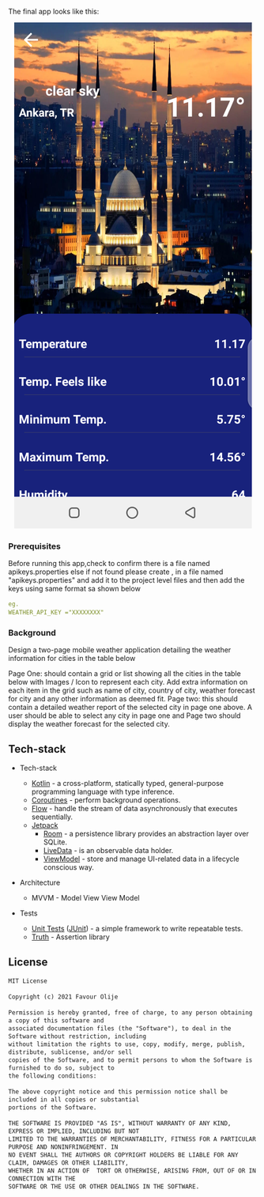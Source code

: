 
The final app looks like this:

<p align="center"><img src="assets/screen2.png" /></p>


### Prerequisites

Before running this app,check to confirm there is a file named apikeys.properties else if not found please create , in a file named "apikeys.properties" and add it to the project level files and then add the keys using same format sa shown below

```yaml
eg.
WEATHER_API_KEY ="XXXXXXXX"
```

### Background

Design a two-page mobile weather application detailing the weather information for  cities in the table below

 Page One:
  should contain a grid or list showing all the cities in the table below with  Images / Icon to represent each city. Add extra information on each item in the grid  such as name of city, country of city, weather forecast for city and any other  information as deemed fit.
 Page two:
  this should contain a detailed weather report of the selected city in page  one above. A user should be able to select any city in page one and Page two should  display the weather forecast for the selected city.

## Tech-stack

* Tech-stack
    * [Kotlin](https://kotlinlang.org/) - a cross-platform, statically typed, general-purpose programming language with type inference.
    * [Coroutines](https://kotlinlang.org/docs/reference/coroutines-overview.html) - perform background operations.
    * [Flow](https://kotlinlang.org/docs/reference/coroutines/flow.html) - handle the stream of data asynchronously that executes sequentially.
    * [Jetpack](https://developer.android.com/jetpack)
        * [Room](https://developer.android.com/topic/libraries/architecture/room) - a persistence library provides an abstraction layer over SQLite.
        * [LiveData](https://developer.android.com/topic/libraries/architecture/livedata) - is an observable data holder.
        * [ViewModel](https://developer.android.com/topic/libraries/architecture/viewmodel) - store and manage UI-related data in a lifecycle conscious way.

* Architecture
    * MVVM - Model View View Model
* Tests
    * [Unit Tests](https://en.wikipedia.org/wiki/Unit_testing) ([JUnit](https://junit.org/junit4/)) - a simple framework to write repeatable tests.
    * [Truth](https://github.com/google/truth) - Assertion library

## License
```
MIT License

Copyright (c) 2021 Favour Olije

Permission is hereby granted, free of charge, to any person obtaining a copy of this software and
associated documentation files (the "Software"), to deal in the Software without restriction, including
without limitation the rights to use, copy, modify, merge, publish, distribute, sublicense, and/or sell
copies of the Software, and to permit persons to whom the Software is furnished to do so, subject to
the following conditions:

The above copyright notice and this permission notice shall be included in all copies or substantial
portions of the Software.

THE SOFTWARE IS PROVIDED "AS IS", WITHOUT WARRANTY OF ANY KIND, EXPRESS OR IMPLIED, INCLUDING BUT NOT
LIMITED TO THE WARRANTIES OF MERCHANTABILITY, FITNESS FOR A PARTICULAR PURPOSE AND NONINFRINGEMENT. IN
NO EVENT SHALL THE AUTHORS OR COPYRIGHT HOLDERS BE LIABLE FOR ANY CLAIM, DAMAGES OR OTHER LIABILITY,
WHETHER IN AN ACTION OF  TORT OR OTHERWISE, ARISING FROM, OUT OF OR IN CONNECTION WITH THE
SOFTWARE OR THE USE OR OTHER DEALINGS IN THE SOFTWARE.
```
